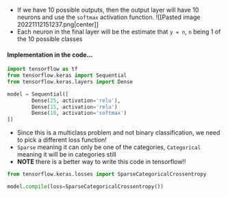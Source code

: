 - If we have 10 possible outputs, then the output layer will have 10 neurons and use the `softmax` activation function.
![[Pasted image 20221112151237.png|center]]
- Each neuron in the final layer will be the estimate that `y = n`, `n` being 1 of the 10 possible classes

#### Implementation in the code...
```python
import tensorflow as tf
from tensorflow.keras import Sequential
from tensorflow.keras.layers import Dense

model = Sequential([
        Dense(25, activation='relu'),
        Dense(15, activation='relu')
        Dense(10, activation='softmax')
])
```

- Since this is a multiclass problem and not binary classification, we need to pick a different loss function!
- `Sparse` meaning it can only be one of the categories, `Categorical` meaning it will be in categories still
- **NOTE** there is a better way to write this code in tensorflow!!
```python
from tensorflow.keras.losses import SparseCategoricalCrossentropy

model.compile(loss=SparseCategoricalCrossentropy())
```
